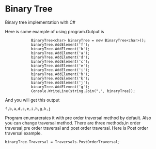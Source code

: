 # Binary Tree
Binary tree implementation with C#

Here is some example of using program.Output is 
```
            BinaryTree<char> binaryTree = new BinaryTree<char>();
            binaryTree.AddElement('f');
            binaryTree.AddElement('b');
            binaryTree.AddElement('a');
            binaryTree.AddElement('d');
            binaryTree.AddElement('c');
            binaryTree.AddElement('e');
            binaryTree.AddElement('i');
            binaryTree.AddElement('h');
            binaryTree.AddElement('k');
            binaryTree.AddElement('j');
            binaryTree.AddElement('g');
            Console.WriteLine(string.Join(",", binaryTree));
```

And you will get this output 
```
f,b,a,d,c,e,i,h,g,k,j
```

Program enumarerates it with pre order traversal method by default.
Also you can change traversal method.
There are three methods,in order traversal,pre order traversal and post order traversal.
Here is Post order traversal example.
```
binaryTree.Traversal = Traversals.PostOrderTraversal;
```
